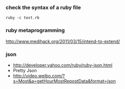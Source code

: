 ### check the syntax of a ruby file

    ruby -c test.rb

### ruby metaprogramming

http://www.medihack.org/2011/03/15/intend-to-extend/

### json

* http://developer.yahoo.com/ruby/ruby-json.html
* Pretty Json
* http://video.weibo.com/?s=Most&a=getHourMostRepostData&format=json
